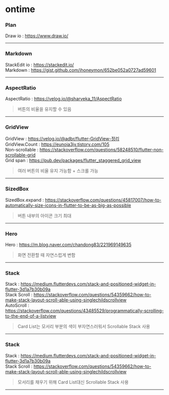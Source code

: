 # ontime



### Plan
Draw io : https://www.draw.io/ <br/>

---
### Markdown
StackEdit io : https://stackedit.io/ <br/>
Markdown : https://gist.github.com/ihoneymon/652be052a0727ad59601 <br/>

---
### AspectRatio
AspectRatio : https://velog.io/@sharveka_11/AspectRatio <br/>
> 버튼의 비율을 유지할 수 있음

---
### GridView
GridView : https://velog.io/@adbr/flutter-GridView-정리 <br/>
GridView.Count : https://eunoia3jy.tistory.com/105 <br/>
Non-scrollable : https://stackoverflow.com/questions/58248510/flutter-non-scrollable-grid <br/>
Grid span : https://pub.dev/packages/flutter_staggered_grid_view <br/>
> 여러 버튼의 비율 유지 가능함 + 스크롤 가능

---
### SizedBox
SizedBox.expand : https://stackoverflow.com/questions/45817007/how-to-automatically-size-icons-in-flutter-to-be-as-big-as-possible <br/>
> 버튼 내부의 아이콘 크기 최대

---
### Hero
Hero : https://m.blog.naver.com/chandong83/221969149635 <br/>
> 화면 전환할 때  자연스럽게 변함

---
### Stack
Stack : https://medium.flutterdevs.com/stack-and-positioned-widget-in-flutter-3d1a7b30b09a <br/>
Stack Scroll : https://stackoverflow.com/questions/54359662/how-to-make-stack-layout-scroll-able-using-singlechildscrollview <br/>
AutoScroll : https://stackoverflow.com/questions/43485529/programmatically-scrolling-to-the-end-of-a-listview <br/>
> Card List는 모서리 부분의 색이 부자연스러워서 Scrollable Stack 사용

---
### Stack
Stack : https://medium.flutterdevs.com/stack-and-positioned-widget-in-flutter-3d1a7b30b09a <br/>
Stack Scroll : https://stackoverflow.com/questions/54359662/how-to-make-stack-layout-scroll-able-using-singlechildscrollview <br/>
> 모서리를 채우기 위해 Card List대신 Scrollable Stack 사용

---

